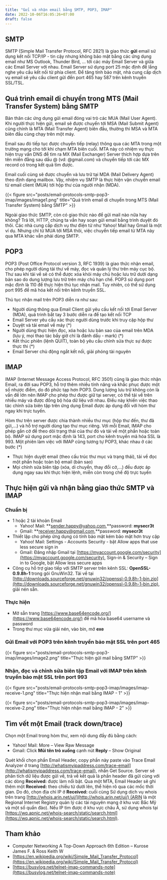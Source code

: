 ```yaml
---
title: "Gửi và nhận email bằng SMTP, POP3, IMAP"
date: 2022-10-06T16:05:26+07:00
draft: false
---
```


## **SMTP**

SMTP (Simple Mail Transfer Protocol, RFC 2821) là giao thức **gửi** email sử dụng kết nối TCP/IP - tin cậy nhưng không bảo mật bằng các ứng dụng email như MS Outlook, Thunder Bird, … tới các máy Email Server và giữa các Email Server với nhau. Email Server sử dụng port 25 mặc định để lắng nghe yêu cầu kết nối từ phía client. Để tăng tính bảo mật, nhà cung cấp dịch vụ email sẽ yêu cầu client gửi đến port 465 hay 587 trên kênh truyền SSL/TSL.

## **Quá trình email di chuyển trong MTS (Mail Transfer System) bằng SMTP**

Bản thân các ứng dụng gửi email đóng vai trò các MUA (Mail User Agent). Khi người thực hiện gửi, email sẽ được chuyển tới MSA (Mail Submit Agent) cũng chính là MTA (Mail Transfer Agent) biên đầu, thường thì MSA và MTA biên đầu cùng chạy trên một máy.

Email sau đó tiếp tục được chuyển tiếp (relay) thông qua các MTA trong một trường mạng cho tới khi chạm MTA biên cuối. MTA này có nhiệm vụ thực hiện truy vấn DNS để tìm ra MX (Mail Exchanger) Server thích hợp dựa trên tên miền đằng sau dấu @ (vd: @gmail.com) và chuyển tiếp tới các MX record có trong kết quả tìm được.

Email cuối cùng sẽ được chuyển và lưu trữ tại MDA (Mail Delivery Agent) theo định dạng mailbox. Vậy, nhiệm vụ SMTP là thực hiện vận chuyển email từ email client (MUA) tới hộp thư của người nhận (MDA).

{{< figure src="posts/email-protocols-smtp-pop3-imap/images/image1.png" title="Quá trình email di chuyển trong MTS (Mail Transfer System) bằng SMTP" >}}

Ngoài giao thức SMTP, còn có giao thức nào để gửi mail nào nữa hay không? Trả lời, HTTP, chúng ta vẫn hay soạn gửi email bằng trình duyệt đó thôi. Các nhà cung cấp dịch vụ thư điện tử như Yahoo! Mail hay Gmail là một ví dụ. Nhưng chỉ từ MUA tới MSA thôi, việc chuyển tiếp email từ MTA này qua MTA khác vẫn phải dùng SMTP.

## **POP3**

POP3 (Post Office Protocol version 3, RFC 1939) là giao thức nhận email, cho phép người dùng tải thư về máy, đọc và quản lý thư trên máy cục bộ. Thư sau khi tải về sẽ có thể được xóa khỏi máy chủ hoặc lưu trữ dưới dạng bản sao do dung lượng lưu trữ trên máy chủ hạn chế. POP3 sử dụng port mặc định là 110 để thực hiện thủ tục nhận mail. Tuy nhiên, có thể sử dụng port 995 để mã hóa kết nối trên kênh truyền SSL.

Thủ tục nhận mail trên POP3 diễn ra như sau:

- Người dùng thông qua Email Client gửi yêu cầu kết nối tới Email Server (MDA), quá trinh bắt tay 3 bước diễn ra để tạo kết nối TCP
- Email Server yêu cầu xác thực người dùng trước khi truy cập hộp thư
- Duyệt và tải email về máy (*)
- Người dùng thực hiện đọc, xóa hoặc lưu bản sao của email trên MDA (lưu ý, mọi thao tác bấy giờ chỉ là đánh dấu - mark) (*)
- Kết thúc phiên (lệnh QUIT), toàn bộ yêu cầu chỉnh sửa thực sự được thực thi (*)
- Email Server chủ động ngắt kết nối, giải phóng tài nguyên

## **IMAP**

IMAP (Internet Message Access Protocol, RFC 3501) cũng là giao thức nhận Email, ra đời sau POP3, hỗ trợ thêm nhiều tính năng và khắc phục được một số nhược điểm, do đó phức tạp hơn POP3. Dung lượng lưu trữ không còn là vấn đề lớn nên IMAP cho phép thư được giữ tại server, có thể tải về trên nhiều máy và được đồng bộ hóa dữ liệu với nhau. Điều này khiến việc thao tác chỉnh sửa biên tập trên ứng dụng Email được áp dụng đối với hòm thư ngay khi trực tuyến.

Hòm thư trên server được chia thành nhiều thư mục (hộp thư đến, thư đã gửi,…) và hỗ trợ người dùng tạo thư mục riêng. Với mỗi Email, IMAP cho phép gắn cờ để theo dõi trạng thái của thư đó và tải vể một phần hoặc toàn bộ. IMAP sử dụng port mặc định là 143, port cho kênh truyền mã hóa SSL là 993. Một phiên làm việc với IMAP cũng tương tự POP3, khác nhau ở các bước (*)

- Thực hiện duyệt email (theo cấu trúc thư mục và trạng thái), tải về đọc một phần hoặc toàn bộ email (bản sao)
- Mọi chỉnh sửa biên tập (xóa, di chuyển, thay đổi cờ,…) đều được áp dụng ngay sau khi thực hiện lệnh, miễn còn trong chế độ trực tuyến

## **Thực hiện gửi và nhận bằng giao thức SMTP và IMAP**

### Chuẩn bị

- 1 hoặc 2 tài khoản Email
    - Yahoo! Mail: **[sender.happy@yahoo.com](mailto:sender.happyyahoo.com),**password: **mysecr3t**
    - Gmail: **[receiver.happy@gmail.com](mailto:receiver.happy@gmail.com),**password: **mysecr3t**
- Thiết lập cho phép ứng dụng có tính bảo mật kém bảo mật hơn truy cập
    - Yahoo! Mail: Settings - Accounts Security - bật Allow apps that use less secure sign in
    - Gmail: Đăng nhập Gmail tại [https://myaccount.google.com/security](https://myaccount.google.com/security), Sign-in & Security – Sign in to Google, bật Allow less secure apps
- Công cụ hỗ trợ giao tiếp với SMTP server trên kênh SSL: **OpenSSL-0.9.8h-1** trong gói GnuWin32. Tải về tại [http://downloads.sourceforge.net/gnuwin32/openssl-0.9.8h-1-bin.zip](http://downloads.sourceforge.net/gnuwin32/openssl-0.9.8h-1-bin.zip), giải nén sẵn.

### Thực hiện

- Mở sẵn trang [https://www.base64encode.org/](https://www.base64encode.org/) để mã hóa base64 username và password
- Trong thư mục vừa giải nén, vào bin, mở **exe**

### Gửi Email với POP3 trên kênh truyền bảo mật SSL trên port 465

{{< figure src="posts/email-protocols-smtp-pop3-imap/images/image2.png" title="Thực hiện gửi mail bằng SMTP" >}}

### Nhận, đọc và chỉnh sửa biên tập Email với IMAP trên kênh truyền bảo mật SSL trên port 993

{{< figure src="posts/email-protocols-smtp-pop3-imap/images/imap-receive-1.png" title="Thực hiện nhận mail bằng IMAP - 1" >}}

{{< figure src="posts/email-protocols-smtp-pop3-imap/images/imap-receive-2.png" title="Thực hiện nhận mail bằng IMAP - 2" >}}

## **Tìm vết một Email (track down/trace)**

Chọn một Email trong hòm thư, xem nội dung đầy đủ bằng cách:

- Yahoo! Mail: More – View Raw Message
- Gmail: Click **Mũi tên trỏ xuống** cạnh nút **Reply** – Show Original

Quét khối chọn phần Email Header, copy phần này paste vào Trace Email Analyzer ở trang [http://whatismyipaddress.com/trace-email](http://whatismyipaddress.com/trace-email), nhấn Get Source. Server sẽ phân tích dữ liệu được gửi về, trả về kết quả là phần header đã gửi cùng với các dòng **Received:** được làm nổi bật. Qua một MTA, Email Header sẽ ghi thêm một **Received:** theo chiều từ dưới lên, thể hiện rõ qua các mốc thời gian. Do đó, chọn địa chỉ IP ở **Received:** cuối cùng Sử dụng dịch vụ whois trên trang [http://whois.arin.net/ui/](http://whois.arin.net/ui/) (ARIN là một Regional Internet Registry quản lý các tài nguyên mạng ở khu vưc Bắc Mỹ và một số quần đảo). Nếu IP tìm được ở khu vực châu Á, sử dụng whois tại [https://wq.apnic.net/whois-search/static/search.html](https://wq.apnic.net/whois-search/static/search.html).

## Tham khảo

- Computer Networking A Top-Down Approach 6th Edition – Kurose James F. & Ross Keith W
- [https://en.wikipedia.org/wiki/Simple_Mail_Transfer_Protocol](https://en.wikipedia.org/wiki/Simple_Mail_Transfer_Protocol)
- [https://busylog.net/telnet-imap-commands-note](https://busylog.net/telnet-imap-commands-note)